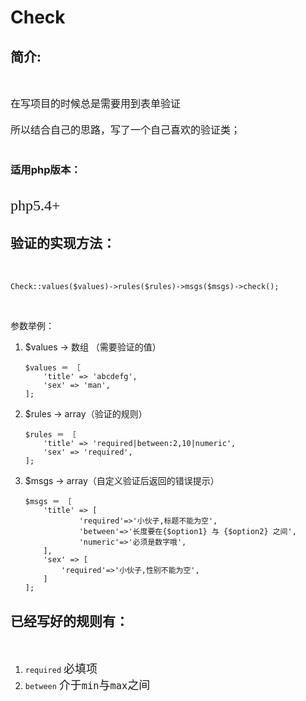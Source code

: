 # Check

## 简介:
<br>

<font face="微软雅黑" size=3>在写项目的时候总是需要用到表单验证<br><br>所以结合自己的思路，写了一个自己喜欢的验证类；</font>
<br>
<br>
### 适用php版本：
<br>
<font face="微软雅黑" size=5>php5.4+</font>

<br>

## 验证的实现方法：

<font face="微软雅黑" size=3><br></font>

```
Check::values($values)->rules($rules)->msgs($msgs)->check();

```
<br>

参数举例：<br>

1. $values -> 数组 （需要验证的值） 

	
	```
	$values ＝ ［
		'title' => 'abcdefg',
		'sex' => 'man',
	];
	```
2.  $rules -> array（验证的规则）

	```
	$rules ＝ ［
		'title' => 'required|between:2,10|numeric',
		'sex' => 'required',
	];
	```
3. $msgs -> array（自定义验证后返回的错误提示）

	```
	$msgs ＝ ［
		'title' => [
                'required'=>'小伙子,标题不能为空',
                'between'=>'长度要在{$option1} 与 {$option2} 之间',
                'numeric'=>'必须是数字哦',
		],
		'sex' => [
		    'required'=>'小伙子,性别不能为空',
		]
	];
	```

## 已经写好的规则有：
<br>

1. ``required``  </font><font face="微软雅黑" size=4>必填项</font>
2. ``between``  </font><font face="微软雅黑" size=4>介于``min``与``max``之间</font>


